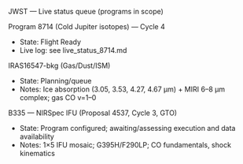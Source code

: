 JWST — Live status queue (programs in scope)

Program 8714 (Cold Jupiter isotopes) — Cycle 4
- State: Flight Ready
- Live log: see live_status_8714.md

IRAS16547-bkg (Gas/Dust/ISM)
- State: Planning/queue
- Notes: Ice absorption (3.05, 3.53, 4.27, 4.67 μm) + MIRI 6–8 μm complex; gas CO v=1–0

B335 — NIRSpec IFU (Proposal 4537, Cycle 3, GTO)
- State: Program configured; awaiting/assessing execution and data availability
- Notes: 1×5 IFU mosaic; G395H/F290LP; CO fundamentals, shock kinematics
